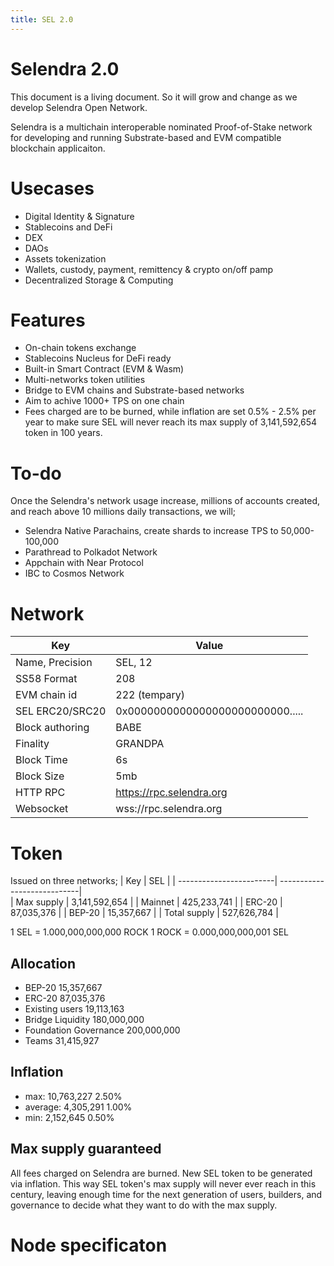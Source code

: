 ```yaml
---
title: SEL 2.0
---
```


# Selendra 2.0

This document is a living document. So it will grow and change as we develop Selendra Open Network. 

Selendra is a multichain interoperable nominated Proof-of-Stake network for developing and running Substrate-based and EVM compatible blockchain applicaiton. 

# Usecases
- Digital Identity & Signature
- Stablecoins and DeFi
- DEX
- DAOs
- Assets tokenization
- Wallets, custody, payment, remittency & crypto on/off pamp
- Decentralized Storage & Computing

# Features
- On-chain tokens exchange
- Stablecoins Nucleus for DeFi ready
- Built-in Smart Contract (EVM & Wasm)
- Multi-networks token utilities
- Bridge to EVM chains and Substrate-based networks
- Aim to achive 1000+ TPS on one chain
- Fees charged are to be burned, while inflation are set 0.5% - 2.5% per year to make sure SEL will never reach its max supply of 3,141,592,654 token in 100 years. 


# To-do
Once the Selendra's network usage increase, millions of accounts created, and reach above 10 millions daily transactions, we will; 

- Selendra Native Parachains, create shards to increase TPS to 50,000-100,000
- Parathread to Polkadot Network
- Appchain with Near Protocol
- IBC to Cosmos Network 

# Network

| Key             | Value                                      |
| --------------- | ------------------------------------------ |
| Name, Precision | SEL, 12                                    |
| SS58 Format     | 208                                        |
| EVM chain id    | 222 (tempary)                              |
| SEL ERC20/SRC20 | 0x0000000000000000000000000.....           |
| Block authoring | BABE                                       |
| Finality        | GRANDPA                                    |
| Block Time      | 6s                                         |
| Block Size      | 5mb                                        |
| HTTP RPC        | https://rpc.selendra.org                   |
| Websocket       | wss://rpc.selendra.org                     |

# Token

Issued on three networks; 
| Key                     | SEL                         |
| ------------------------| ----------------------------|  
| Max supply              | 3,141,592,654               | 
| Mainnet	              | 425,233,741                 | 
| ERC-20                  | 87,035,376                  | 
| BEP-20                  | 15,357,667                  | 
| Total supply	          | 527,626,784                 | 

1 SEL = 1.000,000,000,000 ROCK
1 ROCK = 0.000,000,000,001 SEL 

## Allocation 
- BEP-20	                15,357,667
- ERC-20	                87,035,376
- Existing users	        19,113,163
- Bridge Liquidity	        180,000,000	
- Foundation Governance	    200,000,000
- Teams	                    31,415,927

## Inflation		
- max:	    10,763,227	2.50%
- average:	4,305,291	1.00%
- min:	    2,152,645	0.50%

## Max supply guaranteed

All fees charged on Selendra are burned. New SEL token to be generated via inflation. This way SEL token's max supply will never ever reach in this century, leaving enough time for the next generation of users, builders, and governance to decide what they want to do with the max supply.  

# Node specificaton